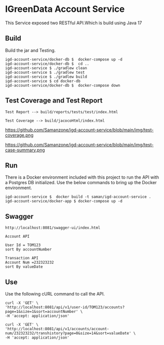 # IGreenData Account Service
This Service exposed two RESTful API.Which is build using Java 17

## Build
Build the jar and Testing.
```
igd-account-service/docker-db $  docker-compose up -d   
igd-account-service/docker-db $  cd ..
igd-account-service $ ./gradlew clean  
igd-account-service $ ./gradlew test
igd-account-service $ ./gradlew build
igd-account-service $ cd docker-db
igd-account-service/docker-db $  docker-compose down
```
## Test Coverage and Test Report
```
Test Report --> build/reports/tests/test/index.html 

Test Coverage --> build/jacocoHtml/index.html

```

https://github.com/Samanzone/igd-account-service/blob/main/img/test-coverage.png

https://github.com/Samanzone/igd-account-service/blob/main/img/test-case-summary.png

## Run
There is a Docker environment included with this project to run the API with a Postgres DB initialized. Use the below commands to bring up the Docker environment.
```
igd-account-service $  docker build -t saman/igd-account-service .   
igd-account-service/docker-app $ docker-compose up -d
```

## Swagger 
```
http://localhost:8081/swagger-ui/index.html

Account API 

User Id = TOM123
sort By accountNumber

Transaction API
Account Num =232323232
sort By valueDate
```
## Use
Use the following cURL command to call the  API.
```
curl -X 'GET' \
'http://localhost:8081/api/v1/user-id/TOM123/accounts?page=1&size=1&sort=accountNumber' \
-H 'accept: application/json'

curl -X 'GET' \
'http://localhost:8081/api/v1/accounts/account-num/232323232/transhistory?page=0&size=14&sort=valueDate' \
-H 'accept: application/json'
```
 
